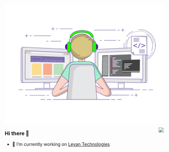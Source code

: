 <p align="center">
  <img align="center" src="https://github.com/NoSugarCoffee/NoSugarCoffee/raw/master/developer.gif"/>
  </p>

  <img align="right" src="https://github-readme-stats.vercel.app/api?username=NoSugarCoffee&show_icons=true&icon_color=805AD5&text_color=718096&bg_color=ffffff&hide_title=true" />

### Hi there 👋

- 🔭 I’m currently working on [Leyan Technologies](https://www.leyantech.com/)

<!--
**NoSugarCoffee/NoSugarCoffee** is a ✨ _special_ ✨ repository because its `README.md` (this file) appears on your GitHub profile.

Here are some ideas to get you started:

- 🔭 I’m currently working on ...
- 🌱 I’m currently learning ...
- 👯 I’m looking to collaborate on ...
- 🤔 I’m looking for help with ...
- 💬 Ask me about ...
- 📫 How to reach me: ...
- 😄 Pronouns: ...
- ⚡ Fun fact: ...
-->
